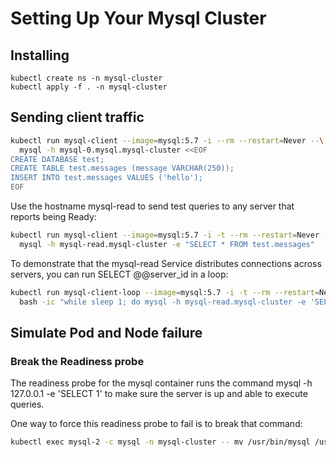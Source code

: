 # Setting Up Your Mysql Cluster

## Installing

```
kubectl create ns -n mysql-cluster
kubectl apply -f . -n mysql-cluster
```

## Sending client traffic 

```bash
kubectl run mysql-client --image=mysql:5.7 -i --rm --restart=Never --\
  mysql -h mysql-0.mysql.mysql-cluster <<EOF
CREATE DATABASE test;
CREATE TABLE test.messages (message VARCHAR(250));
INSERT INTO test.messages VALUES ('hello');
EOF
```

Use the hostname mysql-read to send test queries to any server that reports being Ready:

```bash
kubectl run mysql-client --image=mysql:5.7 -i -t --rm --restart=Never --\
  mysql -h mysql-read.mysql-cluster -e "SELECT * FROM test.messages"
```

To demonstrate that the mysql-read Service distributes connections across servers, you can run SELECT @@server_id in a loop:

```bash
kubectl run mysql-client-loop --image=mysql:5.7 -i -t --rm --restart=Never --\
  bash -ic "while sleep 1; do mysql -h mysql-read.mysql-cluster -e 'SELECT @@server_id,NOW()'; done"
```

## Simulate Pod and Node failure 

### Break the Readiness probe 

The readiness probe for the mysql container runs the command mysql -h 127.0.0.1 -e 'SELECT 1' to make sure the server is up and able to execute queries.

One way to force this readiness probe to fail is to break that command:

```bash
kubectl exec mysql-2 -c mysql -n mysql-cluster -- mv /usr/bin/mysql /usr/bin/mysql.off
```